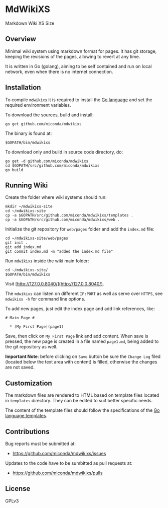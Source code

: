 # MdWikiXS #

Markdown Wiki XS Size

## Overview ##

Minimal wiki system using markdown format for pages. It has git storage, keeping the revisions of the pages, allowing to revert at any time.

It is written in Go (golang), aiming to be self contained and run on local network, even when there is no internet connection.

## Installation ##

To compile `mdwikixs` it is required to install the [Go language](https://golang.org/) and set the required environment variables.

To download the sources, build and install:

```
go get github.com/miconda/mdwikixs
```

The binary is found at:

```
$GOPATH/bin/mdwikixs
```

To download only and build in source code directory, do:

```
go get -d github.com/miconda/mdwikixs
cd $GOPATH/src/github.com/miconda/mdwikixs
go build
```

## Running Wiki ##

Create the folder where wiki systems should run:

```
mkdir ~/mdwikixs-site
cd ~/mdwikixs-site
cp -a $GOPATH/src/github.com/miconda/mdwikixs/templates .
cp -a $GOPATH/src/github.com/miconda/mdwikixs/web .
```

Initialize the git repository for `web/pages` folder and add the `index.md` file:

```
cd ~/mdwikixs-site/web/pages
git init .
git add index.md
git commit index.md -m "added the index.md file"
```

Run `mdwikixs` inside the wiki main folder:

```
cd ~/mdwikixs-site/
$GOPATH/bin/mdwikixs
```

Visit [http://127.0.0.8040/](http://127.0.0.8040/).

The `mdwikixs` can listen on different `IP:PORT` as well as serve over `HTTPS`,
see `mdwikixs -h` for command line options.

To add new pages, just edit the index page and add link references, like:

```
# Main Page #

  * [My First Page](page1)
```

Save, then click on `My First Page` link and add content. When save is pressed,
the new page is created in a file named `page1.md`, being added to the git
repository as well.

**Important Note**: before clicking on `Save` button be sure the `Change Log`
filed (located below the text area with content) is filled, otherwise the changes
are not saved.

## Customization ##

The markdown files are rendered to HTML based on template files located in
`templates` directory. They can be edited to suit better specific needs.

The content of the template files should follow the specifications of the
[Go language templates](https://golang.org/pkg/html/template/).

## Contributions ##

Bug reports must be submitted at:

  * https://github.com/miconda/mdwikixs/issues

Updates to the code have to be sumbitted as pull requests at:

  * https://github.com/miconda/mdwikixs/pulls

## License ##

GPLv3